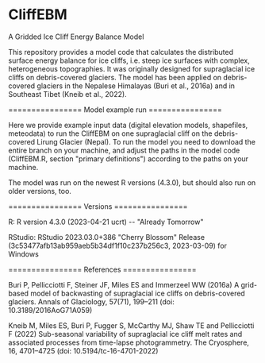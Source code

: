 # CliffEBM
A Gridded Ice Cliff Energy Balance Model

This repository provides a model code that calculates the distributed surface energy balance for ice cliffs, i.e. steep ice surfaces with complex, heterogeneous topographies. It was originally designed for supraglacial ice cliffs on debris-covered glaciers.
The model has been applied on debris-covered glaciers in the Nepalese Himalayas (Buri et al., 2016a) and in Southeast Tibet (Kneib et al., 2022).



================ Model example run ================

Here we provide example input data (digital elevation models, shapefiles, meteodata) to run the CliffEBM on one supraglacial cliff on the debris-covered Lirung Glacier (Nepal).
To run the model you need to download the entire branch on your machine, and adjust the paths in the model code (CliffEBM.R, section "primary definitions") according to the paths on your machine.

The model was run on the newest R versions (4.3.0), but should also run on older versions, too.



================ Versions ================

R: R version 4.3.0 (2023-04-21 ucrt) -- "Already Tomorrow"


RStudio: RStudio 2023.03.0+386 "Cherry Blossom" Release (3c53477afb13ab959aeb5b34df1f10c237b256c3, 2023-03-09) for Windows



================ References ================

Buri P, Pellicciotti F, Steiner JF, Miles ES and Immerzeel WW (2016a) A grid-based model of backwasting of supraglacial ice cliffs on debris-covered glaciers. Annals of Glaciology, 57(71), 199–211 (doi: 10.3189/2016AoG71A059)

Kneib M, Miles ES, Buri P, Fugger S, McCarthy MJ, Shaw TE and Pellicciotti F (2022) Sub-seasonal variability of supraglacial ice cliff melt rates and associated processes from time-lapse photogrammetry. The Cryosphere, 16, 4701–4725 (doi: 10.5194/tc-16-4701-2022)
